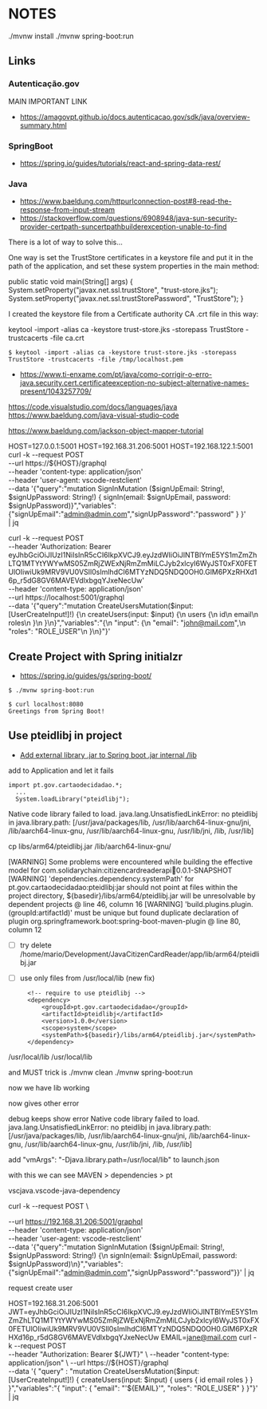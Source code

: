 # NOTES


./mvnw install
./mvnw spring-boot:run

## Links

### Autenticação.gov

MAIN IMPORTANT LINK
- https://amagovpt.github.io/docs.autenticacao.gov/sdk/java/overview-summary.html

### SpringBoot

- https://spring.io/guides/tutorials/react-and-spring-data-rest/

### Java




- https://www.baeldung.com/httpurlconnection-post#8-read-the-response-from-input-stream
- https://stackoverflow.com/questions/6908948/java-sun-security-provider-certpath-suncertpathbuilderexception-unable-to-find

There is a lot of way to solve this...

One way is set the TrustStore certificates in a keystore file and put it in the path of the application, and set these system properties in the main method:

public static void main(String[] args) {
  System.setProperty("javax.net.ssl.trustStore", "trust-store.jks");
  System.setProperty("javax.net.ssl.trustStorePassword", "TrustStore");
}

I created the keystore file from a Certificate authority CA .crt file in this way:

keytool -import -alias ca -keystore trust-store.jks -storepass TrustStore -trustcacerts -file ca.crt

```shell
$ keytool -import -alias ca -keystore trust-store.jks -storepass TrustStore -trustcacerts -file /tmp/localhost.pem
```

- https://www.ti-enxame.com/pt/java/como-corrigir-o-erro-java.security.cert.certificateexception-no-subject-alternative-names-present/1043257709/



https://code.visualstudio.com/docs/languages/java
https://www.baeldung.com/java-visual-studio-code


https://www.baeldung.com/jackson-object-mapper-tutorial




HOST=127.0.0.1:5001
HOST=192.168.31.206:5001
HOST=192.168.122.1:5001
curl -k --request POST \
  --url https://${HOST}/graphql \
  --header 'content-type: application/json' \
  --header 'user-agent: vscode-restclient' \
  --data '{"query":"mutation SignInMutation
  ($signUpEmail: String!, $signUpPassword: String!) { signIn(email: $signUpEmail, password: $signUpPassword)}","variables":{"signUpEmail":"admin@admin.com","signUpPassword":"password" } }' \
	| jq


curl -k --request POST \
    --header 'Authorization: Bearer eyJhbGciOiJIUzI1NiIsInR5cCI6IkpXVCJ9.eyJzdWIiOiJlNTBlYmE5YS1mZmZhLTQ1MTYtYWYwMS05ZmRjZWExNjRmZmMiLCJyb2xlcyI6WyJST0xFX0FETUlOIiwiUk9MRV9VU0VSIl0sImlhdCI6MTYzNDQ5NDQ0OH0.GlM6PXzRHXd16p_r5dG8GV6MAVEVdlxbgqYJxeNecUw' \
    --header 'content-type: application/json' \
    --url https://localhost:5001/graphql \
    --data '{"query":"mutation CreateUsersMutation($input: [UserCreateInput!]!) {\n  createUsers(input: $input) {\n    users {\n      id\n      email\n      roles\n    }\n  }\n}","variables":"{\n  \"input\": {\n    \"email\": \"john@mail.com\",\n    \"roles\": \"ROLE_USER\"\n  }\n}"}'


## Create Project with Spring initialzr

- https://spring.io/guides/gs/spring-boot/

```shell
$ ./mvnw spring-boot:run

$ curl localhost:8080
Greetings from Spring Boot!
```

## Use pteidlibj in project

- [Add external library .jar to Spring boot .jar internal /lib](https://stackoverflow.com/questions/30207842/add-external-library-jar-to-spring-boot-jar-internal-lib)

add to Application and let it fails

```
import pt.gov.cartaodecidadao.*;
  ...
  System.loadLibrary("pteidlibj");
```

Native code library failed to load.
java.lang.UnsatisfiedLinkError: no pteidlibj in java.library.path: [/usr/java/packages/lib, /usr/lib/aarch64-linux-gnu/jni, /lib/aarch64-linux-gnu, /usr/lib/aarch64-linux-gnu, /usr/lib/jni, /lib, /usr/lib]

cp libs/arm64/pteidlibj.jar /lib/aarch64-linux-gnu/



[WARNING] Some problems were encountered while building the effective model for com.solidarychain:citizencardreaderapi:jar:0.0.1-SNAPSHOT
[WARNING] 'dependencies.dependency.systemPath' for pt.gov.cartaodecidadao:pteidlibj:jar should not point at files within the project directory, ${basedir}/libs/arm64/pteidlibj.jar will be unresolvable by dependent projects @ line 46, column 16
[WARNING] 'build.plugins.plugin.(groupId:artifactId)' must be unique but found duplicate declaration of plugin org.springframework.boot:spring-boot-maven-plugin @ line 80, column 12





- [ ] try delete /home/mario/Development/JavaCitizenCardReader/app/lib/arm64/pteidlibj.jar
- [ ] use only files from /usr/local/lib (new fix)



		<!-- require to use pteidlibj -->
		<dependency>
			<groupId>pt.gov.cartaodecidadao</groupId>
			<artifactId>pteidlibj</artifactId>
			<version>1.0.0</version>
			<scope>system</scope>
			<systemPath>${basedir}/libs/arm64/pteidlibj.jar</systemPath>
		</dependency>


<environmentVariables>
	<LD_LIBRARY_PATH>/usr/local/lib</LD_LIBRARY_PATH>
</environmentVariables>
<systemPropertyVariables>
	<java.library.path>/usr/local/lib</java.library.path>
</systemPropertyVariables>

and MUST
trick is  ./mvnw clean
./mvnw spring-boot:run

now we have lib working



now gives other error






debug keeps show error
Native code library failed to load. 
java.lang.UnsatisfiedLinkError: no pteidlibj in java.library.path: [/usr/java/packages/lib, /usr/lib/aarch64-linux-gnu/jni, /lib/aarch64-linux-gnu, /usr/lib/aarch64-linux-gnu, /usr/lib/jni, /lib, /usr/lib]

add "vmArgs": "-Djava.library.path=/usr/local/lib"
to launch.json

with this we can see MAVEN > dependencies > pt

vscjava.vscode-java-dependency






curl -k --request POST \

  --url https://192.168.31.206:5001/graphql \
  --header 'content-type: application/json' \
  --header 'user-agent: vscode-restclient' \
  --data '{"query":"mutation SignInMutation
  ($signUpEmail: String!, $signUpPassword: String!) {\n  signIn(email: $signUpEmail, password: $signUpPassword)\n}","variables":{"signUpEmail":"admin@admin.com","signUpPassword":"password"}}' | jq

request create user

HOST=192.168.31.206:5001
JWT=eyJhbGciOiJIUzI1NiIsInR5cCI6IkpXVCJ9.eyJzdWIiOiJlNTBlYmE5YS1mZmZhLTQ1MTYtYWYwMS05ZmRjZWExNjRmZmMiLCJyb2xlcyI6WyJST0xFX0FETUlOIiwiUk9MRV9VU0VSIl0sImlhdCI6MTYzNDQ5NDQ0OH0.GlM6PXzRHXd16p_r5dG8GV6MAVEVdlxbgqYJxeNecUw
EMAIL=jane@mail.com
curl -k --request POST \
	--header "Authorization: Bearer ${JWT}" \
	--header "content-type: application/json" \
	--url https://${HOST}/graphql \
	--data '{ "query" : "mutation CreateUsersMutation($input: [UserCreateInput!]!) { createUsers(input: $input) { users { id email roles } } }","variables":"{ \"input\": { \"email\": \"'${EMAIL}'\", \"roles\": \"ROLE_USER\" } }"}' \
	| jq
